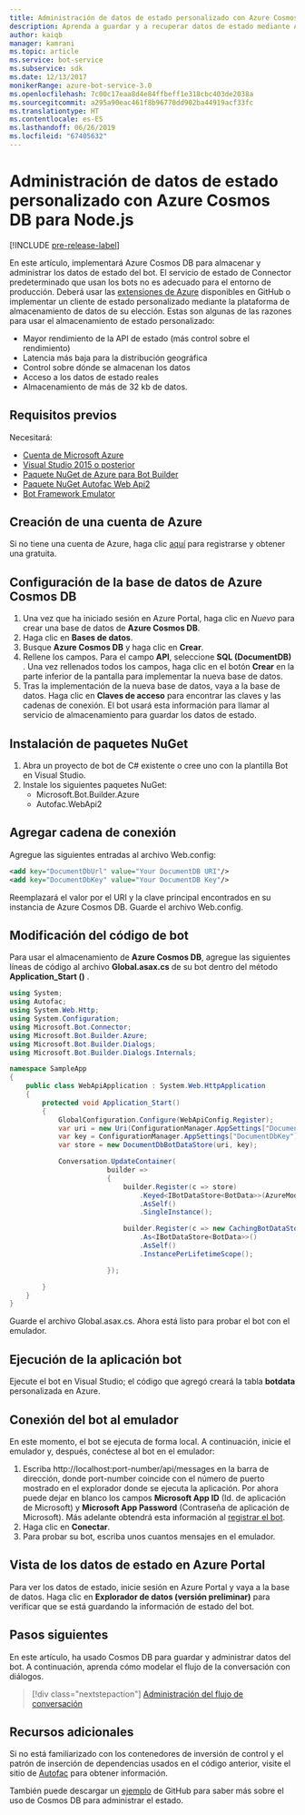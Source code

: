 ```yaml
---
title: Administración de datos de estado personalizado con Azure Cosmos DB | Microsoft Docs
description: Aprenda a guardar y a recuperar datos de estado mediante Azure Cosmos DB con Bot Framework SDK para .NET
author: kaiqb
manager: kamrani
ms.topic: article
ms.service: bot-service
ms.subservice: sdk
ms.date: 12/13/2017
monikerRange: azure-bot-service-3.0
ms.openlocfilehash: 7c00c17eaa8d4e84ffbeff1e318cbc403de2038a
ms.sourcegitcommit: a295a90eac461f8b96770dd902ba44919acf33fc
ms.translationtype: HT
ms.contentlocale: es-ES
ms.lasthandoff: 06/26/2019
ms.locfileid: "67405632"
---
```

# <a name="manage-custom-state-data-with-azure-cosmos-db-for-net"></a>Administración de datos de estado personalizado con Azure Cosmos DB para Node.js

[!INCLUDE [pre-release-label](../includes/pre-release-label-v3.md)]

En este artículo, implementará Azure Cosmos DB para almacenar y administrar los datos de estado del bot. El servicio de estado de Connector predeterminado que usan los bots no es adecuado para el entorno de producción. Deberá usar las [extensiones de Azure](https://github.com/Microsoft/BotBuilder-Azure) disponibles en GitHub o implementar un cliente de estado personalizado mediante la plataforma de almacenamiento de datos de su elección. Estas son algunas de las razones para usar el almacenamiento de estado personalizado:
 - Mayor rendimiento de la API de estado (más control sobre el rendimiento)
 - Latencia más baja para la distribución geográfica
 - Control sobre dónde se almacenan los datos
 - Acceso a los datos de estado reales
 - Almacenamiento de más de 32 kb de datos.
 
## <a name="prerequisites"></a>Requisitos previos
Necesitará:
 - [Cuenta de Microsoft Azure](https://azure.microsoft.com/free/)
 - [Visual Studio 2015 o posterior](https://www.visualstudio.com/)
 - [Paquete NuGet de Azure para Bot Builder](https://www.nuget.org/packages/Microsoft.Bot.Builder.Azure/)
 - [Paquete NuGet Autofac Web Api2](https://www.nuget.org/packages/Autofac.WebApi2/)
 - [Bot Framework Emulator](~/bot-service-debug-emulator.md)
 
## <a name="create-azure-account"></a>Creación de una cuenta de Azure
Si no tiene una cuenta de Azure, haga clic [aquí](https://azure.microsoft.com/free/) para registrarse y obtener una gratuita.

## <a name="set-up-the-azure-cosmos-db-database"></a>Configuración de la base de datos de Azure Cosmos DB
1. Una vez que ha iniciado sesión en Azure Portal, haga clic en *Nuevo* para crear una base de datos de **Azure Cosmos DB**. 
2. Haga clic en **Bases de datos**. 
3. Busque **Azure Cosmos DB** y haga clic en **Crear**.
4. Rellene los campos. Para el campo **API**, seleccione **SQL (DocumentDB)** . Una vez rellenados todos los campos, haga clic en el botón **Crear** en la parte inferior de la pantalla para implementar la nueva base de datos. 
5. Tras la implementación de la nueva base de datos, vaya a la base de datos. Haga clic en **Claves de acceso** para encontrar las claves y las cadenas de conexión. El bot usará esta información para llamar al servicio de almacenamiento para guardar los datos de estado.

## <a name="install-nuget-packages"></a>Instalación de paquetes NuGet
1. Abra un proyecto de bot de C# existente o cree uno con la plantilla Bot en Visual Studio. 
2. Instale los siguientes paquetes NuGet:
   - Microsoft.Bot.Builder.Azure
   - Autofac.WebApi2

## <a name="add-connection-string"></a>Agregar cadena de conexión 
Agregue las siguientes entradas al archivo Web.config:
```XML
<add key="DocumentDbUrl" value="Your DocumentDB URI"/>
<add key="DocumentDbKey" value="Your DocumentDB Key"/>
```
Reemplazará el valor por el URI y la clave principal encontrados en su instancia de Azure Cosmos DB. Guarde el archivo Web.config.

## <a name="modify-your-bot-code"></a>Modificación del código de bot
Para usar el almacenamiento de **Azure Cosmos DB**, agregue las siguientes líneas de código al archivo **Global.asax.cs** de su bot dentro del método **Application_Start ()** .

```cs
using System;
using Autofac;
using System.Web.Http;
using System.Configuration;
using Microsoft.Bot.Connector;
using Microsoft.Bot.Builder.Azure;
using Microsoft.Bot.Builder.Dialogs;
using Microsoft.Bot.Builder.Dialogs.Internals;

namespace SampleApp
{
    public class WebApiApplication : System.Web.HttpApplication
    {
        protected void Application_Start()
        {
            GlobalConfiguration.Configure(WebApiConfig.Register);
            var uri = new Uri(ConfigurationManager.AppSettings["DocumentDbUrl"]);
            var key = ConfigurationManager.AppSettings["DocumentDbKey"];
            var store = new DocumentDbBotDataStore(uri, key);

            Conversation.UpdateContainer(
                        builder =>
                        {
                            builder.Register(c => store)
                                .Keyed<IBotDataStore<BotData>>(AzureModule.Key_DataStore)
                                .AsSelf()
                                .SingleInstance();

                            builder.Register(c => new CachingBotDataStore(store, CachingBotDataStoreConsistencyPolicy.ETagBasedConsistency))
                                .As<IBotDataStore<BotData>>()
                                .AsSelf()
                                .InstancePerLifetimeScope();

                        });

        }
    }
}
```

Guarde el archivo Global.asax.cs. Ahora está listo para probar el bot con el emulador.

## <a name="run-your-bot-app"></a>Ejecución de la aplicación bot
Ejecute el bot en Visual Studio; el código que agregó creará la tabla **botdata** personalizada en Azure.

## <a name="connect-your-bot-to-the-emulator"></a>Conexión del bot al emulador
En este momento, el bot se ejecuta de forma local. A continuación, inicie el emulador y, después, conéctese al bot en el emulador:
1. Escriba http://localhost:port-number/api/messages en la barra de dirección, donde port-number coincide con el número de puerto mostrado en el explorador donde se ejecuta la aplicación. Por ahora puede dejar en blanco los campos <strong>Microsoft App ID</strong> (Id. de aplicación de Microsoft) y <strong>Microsoft App Password</strong> (Contraseña de aplicación de Microsoft). Más adelante obtendrá esta información al [registrar el bot](~/bot-service-quickstart-registration.md).
2. Haga clic en **Conectar**. 
3. Para probar su bot, escriba unos cuantos mensajes en el emulador. 

## <a name="view-state-data-on-azure-portal"></a>Vista de los datos de estado en Azure Portal
Para ver los datos de estado, inicie sesión en Azure Portal y vaya a la base de datos. Haga clic en **Explorador de datos (versión preliminar)** para verificar que se está guardando la información de estado del bot. 

## <a name="next-steps"></a>Pasos siguientes
En este artículo, ha usado Cosmos DB para guardar y administrar datos del bot. A continuación, aprenda cómo modelar el flujo de la conversación con diálogos.

> [!div class="nextstepaction"]
> [Administración del flujo de conversación](bot-builder-dotnet-manage-conversation-flow.md)

## <a name="additional-resources"></a>Recursos adicionales
Si no está familiarizado con los contenedores de inversión de control y el patrón de inserción de dependencias usados en el código anterior, visite el sitio de [Autofac](http://autofac.readthedocs.io/en/latest/) para obtener información. 

También puede descargar un [ejemplo](https://github.com/Microsoft/BotBuilder-Azure/tree/master/CSharp/Samples/DocumentDb) de GitHub para saber más sobre el uso de Cosmos DB para administrar el estado. 
